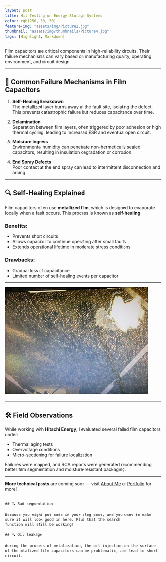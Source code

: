 ```yaml
---
layout: post
title: Hil Testing on Energy Storage Systems
color: rgb(250, 50, 50)
feature-img: "assets/img/Picture2.jpg"
thumbnail: "assets/img/thumbnails/Picture4.jpg"
tags: [Highlight, Markdown]
---
```


Film capacitors are critical components in high-reliability circuits. Their failure mechanisms can vary based on manufacturing quality, operating environment, and circuit design.

---

## 🔧 Common Failure Mechanisms in Film Capacitors

1. **Self-Healing Breakdown**  
   The metallized layer burns away at the fault site, isolating the defect. This prevents catastrophic failure but reduces capacitance over time.

2. **Delamination**  
   Separation between film layers, often triggered by poor adhesion or high thermal cycling, leading to increased ESR and eventual open circuit.

3. **Moisture Ingress**  
   Environmental humidity can penetrate non-hermetically sealed capacitors, resulting in insulation degradation or corrosion.

4. **End Spray Defects**  
   Poor contact at the end spray can lead to intermittent disconnection and arcing.

---

## 🔍 Self-Healing Explained

Film capacitors often use **metallized film**, which is designed to evaporate locally when a fault occurs. This process is known as **self-healing**.

### Benefits:
- Prevents short circuits
- Allows capacitor to continue operating after small faults
- Extends operational lifetime in moderate stress conditions

### Drawbacks:
- Gradual loss of capacitance
- Limited number of self-healing events per capacitor

---

![Self-Healing Breakdown Zones](/assets/img/Picture4.jpg)

---

## 🛠 Field Observations

While working with **Hitachi Energy**, I evaluated several failed film capacitors under:

- Thermal aging tests
- Overvoltage conditions
- Micro-sectioning for failure localization

Failures were mapped, and RCA reports were generated recommending better film segmentation and moisture-resistant packaging.

---

**More technical posts** are coming soon — visit [About Me](/about) or [Portfolio](/portfolio) for more!

```

## 🔍 Bad segmentation

Because you might put code in your blog post, and you want to make sure it will look good in here. Plus that the search
function will still be working!

## 🔍 Oil leakage

during the process of metalization, the oil injection on the surface of the mtalized film capacitors can be problematic, and lead to short circuit. 

